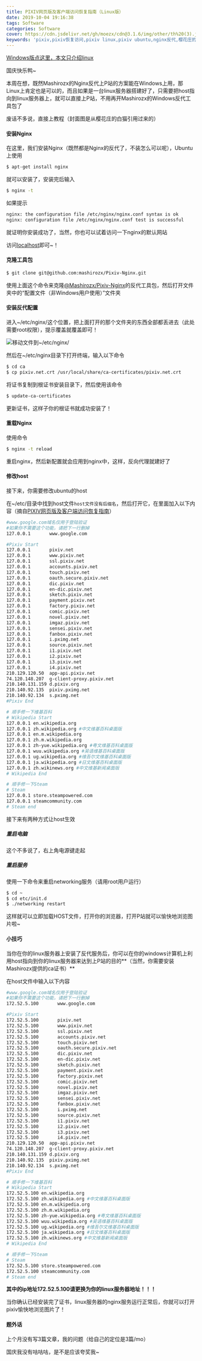 ```yaml
---
title: PIXIV网页版及客户端访问恢复指南（Linux版）
date: 2019-10-04 19:16:38
tags: Software
categories: Software
cover: https://cdn.jsdelivr.net/gh/moezx/cdn@3.1.6/img/other/th%20(3).jpg
keywords: 'pixiv,pixiv恢复访问,pixiv linux,pixiv ubuntu,nginx反代,樱花庄的白猫'
---
```


[Windows版点这里，本文只介绍linux](https://2heng.xin/2017/09/19/pixiv/)

国庆快乐鸭~

本周在想，既然Mashirozx的Nginx反代上P站的方案能在Windows上用，那Linux上肯定也是可以的，而且如果是一台linux服务器搭建好了，只需要把host指向到linux服务器上，就可以直接上P站，不用再开Mashirozx的Windows反代工具包了

废话不多说，直接上教程（封面图是从樱花庄的白猫引用过来的）

#### 安装Nginx

在这里，我们安装Nginx（既然都是Nginx的反代了，不装怎么可以呢），Ubuntu上使用

```bash
$ apt-get install nginx
```

就可以安装了，安装完后输入

```bash
$ nginx -t
```

如果提示

```bash
nginx: the configuration file /etc/nginx/nginx.conf syntax is ok
nginx: configuration file /etc/nginx/nginx.conf test is successful
```

就证明你安装成功了，当然，你也可以试着访问一下nginx的默认网站

访问[localhost](http://localhost)即可~！

#### 克隆工具包

```bash
$ git clone git@github.com:mashirozx/Pixiv-Nginx.git
```

使用上面这个命令来克隆[@Mashirozx/Pixiv-Nginx](https://github.com/mashirozx/Pixiv-Nginx)的反代工具包，然后打开文件夹中的“配置文件（非Windows用户使用）”文件夹

#### 安装反代配置

进入~/etc/nginx/这个位置，把上面打开的那个文件夹的东西全部都丢进去（此处需要root权限），提示覆盖就覆盖即可！

![移动文件到~/etc/nginx/](https://gamernotitle.coding.net/p/assets/d/assets/git/raw/master/Pixiv-Nginx/Move-Files.png)

然后在~/etc/nginx目录下打开终端，输入以下命令

```bash
$ cd ca
$ cp pixiv.net.crt /usr/local/share/ca-certificates/pixiv.net.crt
```

将证书复制到根证书安装目录下，然后使用该命令

```bash
$ update-ca-certificates
```

更新证书，这样子你的根证书就成功安装了！

#### 重载Nginx

使用命令

```bash
$ nginx -t reload
```

重启nginx，然后新配置就会应用到nginx中，这样，反向代理就建好了

#### 修改host

接下来，你需要修改ubuntu的host

在~/etc/目录中找到host文件``host文件没有后缀名``，然后打开它，在里面加入以下内容（摘自[PIXIV网页版及客户端访问恢复指南](https://2heng.xin/2017/09/19/pixiv/)）

```bash
#www.google.com域名仅用于登陆验证
#如果你不需要这个功能，请把下一行删掉
127.0.0.1       www.google.com

#Pixiv Start
127.0.0.1       pixiv.net 
127.0.0.1       www.pixiv.net 
127.0.0.1       ssl.pixiv.net
127.0.0.1       accounts.pixiv.net 
127.0.0.1       touch.pixiv.net
127.0.0.1       oauth.secure.pixiv.net
127.0.0.1       dic.pixiv.net
127.0.0.1       en-dic.pixiv.net 
127.0.0.1       sketch.pixiv.net
127.0.0.1       payment.pixiv.net
127.0.0.1       factory.pixiv.net 
127.0.0.1       comic.pixiv.net  
127.0.0.1       novel.pixiv.net 
127.0.0.1       imgaz.pixiv.net 
127.0.0.1       sensei.pixiv.net
127.0.0.1       fanbox.pixiv.net
127.0.0.1       i.pximg.net
127.0.0.1       source.pixiv.net
127.0.0.1       i1.pixiv.net 
127.0.0.1       i2.pixiv.net 
127.0.0.1       i3.pixiv.net 
127.0.0.1       i4.pixiv.net 
210.129.120.50  app-api.pixiv.net  
74.120.148.207  g-client-proxy.pixiv.net 
210.140.131.159 d.pixiv.org 
210.140.92.135  pixiv.pximg.net  
210.140.92.134  s.pximg.net
#Pixiv End

# 顺手修一下维基百科
# Wikipedia Start
127.0.0.1 en.wikipedia.org
127.0.0.1 zh.wikipedia.org #中文维基百科桌面版
127.0.0.1 en.m.wikipedia.org
127.0.0.1 zh.m.wikipedia.org
127.0.0.1 zh-yue.wikipedia.org #粤文维基百科桌面版
127.0.0.1 wuu.wikipedia.org #吴语维基百科桌面版
127.0.0.1 ug.wikipedia.org #维吾尔文维基百科桌面版
127.0.0.1 ja.wikipedia.org #日文维基百科桌面版
127.0.0.1 zh.wikinews.org #中文维基新闻桌面版
# Wikipedia End

# 顺手修一下Steam
# Steam
127.0.0.1 store.steampowered.com
127.0.0.1 steamcommunity.com
# Steam end
```

接下来有两种方式让host生效

##### 重启电脑

这个不多说了，右上角电源键走起

##### 重启服务

使用一下命令来重启networking服务（请用root用户运行）

```bash
$ cd ~
$ cd etc/init.d
$ ./networking restart
```

这样就可以立即加载HOST文件，打开你的浏览器，打开P站就可以愉快地浏览图片啦~

#### 小技巧

当你在你的linux服务器上安装了反代服务后，你可以在你的windows计算机上利用host指向到你的linux服务器来达到上P站的目的**（当然，你需要安装Mashirozx提供的ca证书）**

在host文件中输入以下内容

```bash
#www.google.com域名仅用于登陆验证
#如果你不需要这个功能，请把下一行删掉
172.52.5.100       www.google.com

#Pixiv Start
172.52.5.100       pixiv.net 
172.52.5.100       www.pixiv.net 
172.52.5.100       ssl.pixiv.net
172.52.5.100       accounts.pixiv.net 
172.52.5.100       touch.pixiv.net
172.52.5.100       oauth.secure.pixiv.net
172.52.5.100       dic.pixiv.net
172.52.5.100       en-dic.pixiv.net 
172.52.5.100       sketch.pixiv.net
172.52.5.100       payment.pixiv.net
172.52.5.100       factory.pixiv.net 
172.52.5.100       comic.pixiv.net  
172.52.5.100       novel.pixiv.net 
172.52.5.100       imgaz.pixiv.net 
172.52.5.100       sensei.pixiv.net
172.52.5.100       fanbox.pixiv.net
172.52.5.100       i.pximg.net
172.52.5.100       source.pixiv.net
172.52.5.100       i1.pixiv.net 
172.52.5.100       i2.pixiv.net 
172.52.5.100       i3.pixiv.net 
172.52.5.100       i4.pixiv.net 
210.129.120.50  app-api.pixiv.net  
74.120.148.207  g-client-proxy.pixiv.net 
210.140.131.159 d.pixiv.org 
210.140.92.135  pixiv.pximg.net  
210.140.92.134  s.pximg.net
#Pixiv End

# 顺手修一下维基百科
# Wikipedia Start
172.52.5.100 en.wikipedia.org
172.52.5.100 zh.wikipedia.org #中文维基百科桌面版
172.52.5.100 en.m.wikipedia.org
172.52.5.100 zh.m.wikipedia.org
172.52.5.100 zh-yue.wikipedia.org #粤文维基百科桌面版
172.52.5.100 wuu.wikipedia.org #吴语维基百科桌面版
172.52.5.100 ug.wikipedia.org #维吾尔文维基百科桌面版
172.52.5.100 ja.wikipedia.org #日文维基百科桌面版
172.52.5.100 zh.wikinews.org #中文维基新闻桌面版
# Wikipedia End

# 顺手修一下Steam
# Steam
172.52.5.100 store.steampowered.com
172.52.5.100 steamcommunity.com
# Steam end
```

**其中的ip地址172.52.5.100请更换为你的linux服务器地址！！！**

当你确认已经安装完了证书，linux服务器的nginx服务运行正常后，你就可以打开pixiv愉快地浏览图片了！

#### 题外话

上个月没有写3篇文章，我的问题（给自己的定位是3篇/mo）

国庆我没有咕咕咕，是不是应该夸奖我~